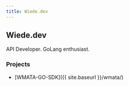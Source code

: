```yaml
---
title: Wiede.dev
---
```

## Wiede.dev

API Developer. GoLang enthusiast.

### Projects
* [WMATA-GO-SDK]({{ site.baseurl }}/wmata/)
